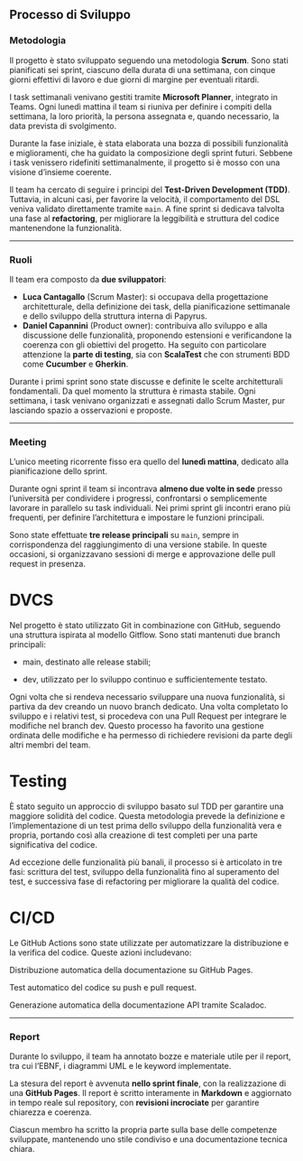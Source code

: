 ## Processo di Sviluppo

### Metodologia

Il progetto è stato sviluppato seguendo una metodologia **Scrum**. Sono stati pianificati sei sprint, ciascuno della durata di una settimana, con cinque giorni effettivi di lavoro e due giorni di margine per eventuali ritardi.

I task settimanali venivano gestiti tramite **Microsoft Planner**, integrato in Teams. Ogni lunedì mattina il team si riuniva per definire i compiti della settimana, la loro priorità, la persona assegnata e, quando necessario, la data prevista di svolgimento.

Durante la fase iniziale, è stata elaborata una bozza di possibili funzionalità e miglioramenti, che ha guidato la composizione degli sprint futuri. Sebbene i task venissero ridefiniti settimanalmente, il progetto si è mosso con una visione d’insieme coerente.

Il team ha cercato di seguire i principi del **Test-Driven Development (TDD)**. Tuttavia, in alcuni casi, per favorire la velocità, il comportamento del DSL veniva validato direttamente tramite `main`. A fine sprint si dedicava talvolta una fase al **refactoring**, per migliorare la leggibilità e struttura del codice mantenendone la funzionalità.

---

### Ruoli

Il team era composto da **due sviluppatori**:

- **Luca Cantagallo** (Scrum Master): si occupava della progettazione architetturale, della definizione dei task, della pianificazione settimanale e dello sviluppo della struttura interna di Papyrus.
- **Daniel Capannini** (Product owner): contribuiva allo sviluppo e alla discussione delle funzionalità, proponendo estensioni e verificandone la coerenza con gli obiettivi del progetto. Ha seguito con particolare attenzione la **parte di testing**, sia con **ScalaTest** che con strumenti BDD come **Cucumber** e **Gherkin**.

Durante i primi sprint sono state discusse e definite le scelte architetturali fondamentali. Da quel momento la struttura è rimasta stabile. Ogni settimana, i task venivano organizzati e assegnati dallo Scrum Master, pur lasciando spazio a osservazioni e proposte.

---

### Meeting

L’unico meeting ricorrente fisso era quello del **lunedì mattina**, dedicato alla pianificazione dello sprint.

Durante ogni sprint il team si incontrava **almeno due volte in sede** presso l’università per condividere i progressi, confrontarsi o semplicemente lavorare in parallelo su task individuali. Nei primi sprint gli incontri erano più frequenti, per definire l’architettura e impostare le funzioni principali.

Sono state effettuate **tre release principali** su `main`, sempre in corrispondenza del raggiungimento di una versione stabile. In queste occasioni, si organizzavano sessioni di merge e approvazione delle pull request in presenza.

# DVCS

Nel progetto è stato utilizzato Git in combinazione con GitHub, seguendo una struttura ispirata al modello Gitflow. Sono stati mantenuti due branch principali:

- main, destinato alle release stabili;

- dev, utilizzato per lo sviluppo continuo e sufficientemente testato.

Ogni volta che si rendeva necessario sviluppare una nuova funzionalità, si partiva da dev creando un nuovo branch dedicato. Una volta completato lo sviluppo e i relativi test, si procedeva con una Pull Request per integrare le modifiche nel branch dev. Questo processo ha favorito una gestione ordinata delle modifiche e ha permesso di richiedere revisioni da parte degli altri membri del team.

# Testing

È stato seguito un approccio di sviluppo basato sul TDD per garantire una maggiore solidità del codice. Questa metodologia prevede la definizione e l’implementazione di un test prima dello sviluppo della funzionalità vera e propria, portando così alla creazione di test completi per una parte significativa del codice.

Ad eccezione delle funzionalità più banali, il processo si è articolato in tre fasi: scrittura del test, sviluppo della funzionalità fino al superamento del test, e successiva fase di refactoring per migliorare la qualità del codice.

# CI/CD

Le GitHub Actions sono state utilizzate per automatizzare la distribuzione e la verifica del codice. Queste azioni includevano:

Distribuzione automatica della documentazione su GitHub Pages.

Test automatico del codice su push e pull request.

Generazione automatica della documentazione API tramite Scaladoc.

---

### Report

Durante lo sviluppo, il team ha annotato bozze e materiale utile per il report, tra cui l’EBNF, i diagrammi UML e le keyword implementate.

La stesura del report è avvenuta **nello sprint finale**, con la realizzazione di una **GitHub Pages**. Il report è scritto interamente in **Markdown** e aggiornato in tempo reale sul repository, con **revisioni incrociate** per garantire chiarezza e coerenza.

Ciascun membro ha scritto la propria parte sulla base delle competenze sviluppate, mantenendo uno stile condiviso e una documentazione tecnica chiara.

